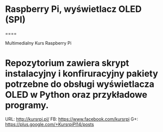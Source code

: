 # Raspberry Pi, wyświetlacz OLED (SPI)
====

Multimedialny Kurs Raspberry Pi

Repozytorium zawiera skrypt instalacyjny i konfiruracyjny pakiety potrzebne do obsługi wyświetlacza OLED w Python oraz przykładowe programy.
====
URL:	http://kursrpi.pl/
FB:	https://www.facebook.com/kursrpi
G+:	https://plus.google.com/+KursrpiPl14/posts
